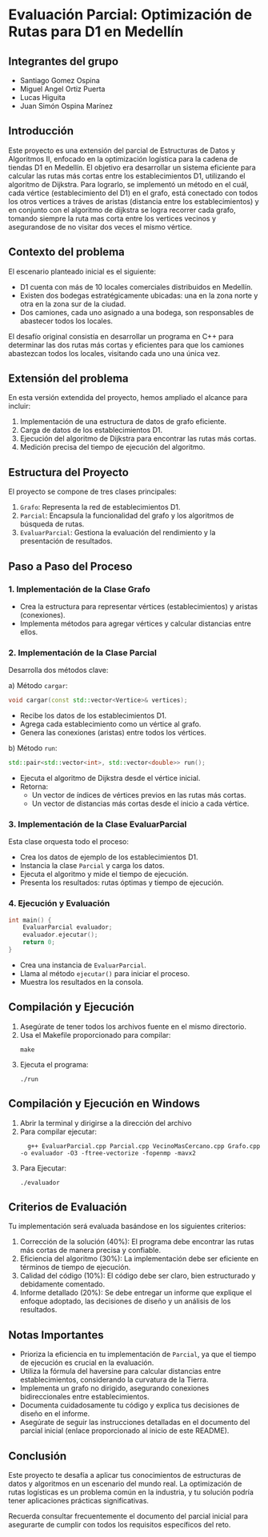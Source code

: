 # Evaluación Parcial: Optimización de Rutas para D1 en Medellín

## Integrantes del grupo
- Santiago Gomez Ospina
- Miguel Angel Ortiz Puerta
- Lucas Higuita
- Juan Simón Ospina Marínez
## Introducción

Este proyecto es una extensión del parcial de Estructuras de Datos y Algoritmos II, enfocado en la optimización logística para la cadena de tiendas D1 en Medellín. El objetivo era desarrollar un sistema eficiente para calcular las rutas más cortas entre los establecimientos D1, utilizando el algoritmo de Dijkstra. Para lograrlo, se implementó un método en el cuál, cada vértice (establecimiento del D1) en el grafo, está conectado con todos los otros vertices a tráves de aristas (distancia entre los establecimientos) y en conjunto con el algoritmo de dijkstra se logra recorrer cada grafo, tomando siempre la ruta mas corta entre los vertices vecinos y asegurandose de no visitar dos veces el mismo vértice.

## Contexto del problema

El escenario planteado inicial es el siguiente:

- D1 cuenta con más de 10 locales comerciales distribuidos en Medellín.
- Existen dos bodegas estratégicamente ubicadas: una en la zona norte y otra en la zona sur de la ciudad.
- Dos camiones, cada uno asignado a una bodega, son responsables de abastecer todos los locales.

El desafío original consistía en desarrollar un programa en C++ para determinar las dos rutas más cortas y eficientes para que los camiones abastezcan todos los locales, visitando cada uno una única vez.

## Extensión del problema

En esta versión extendida del proyecto, hemos ampliado el alcance para incluir:

1. Implementación de una estructura de datos de grafo eficiente.
2. Carga de datos de los establecimientos D1.
3. Ejecución del algoritmo de Dijkstra para encontrar las rutas más cortas.
4. Medición precisa del tiempo de ejecución del algoritmo.

## Estructura del Proyecto

El proyecto se compone de tres clases principales:

1. `Grafo`: Representa la red de establecimientos D1.
2. `Parcial`: Encapsula la funcionalidad del grafo y los algoritmos de búsqueda de rutas.
3. `EvaluarParcial`: Gestiona la evaluación del rendimiento y la presentación de resultados.

## Paso a Paso del Proceso

### 1. Implementación de la Clase Grafo

- Crea la estructura para representar vértices (establecimientos) y aristas (conexiones).
- Implementa métodos para agregar vértices y calcular distancias entre ellos.

### 2. Implementación de la Clase Parcial

Desarrolla dos métodos clave:

a) Método `cargar`:
```cpp
void cargar(const std::vector<Vertice>& vertices);
```
- Recibe los datos de los establecimientos D1.
- Agrega cada establecimiento como un vértice al grafo.
- Genera las conexiones (aristas) entre todos los vértices.

b) Método `run`:
```cpp
std::pair<std::vector<int>, std::vector<double>> run();
```
- Ejecuta el algoritmo de Dijkstra desde el vértice inicial.
- Retorna:
  - Un vector de índices de vértices previos en las rutas más cortas.
  - Un vector de distancias más cortas desde el inicio a cada vértice.

### 3. Implementación de la Clase EvaluarParcial

Esta clase orquesta todo el proceso:
- Crea los datos de ejemplo de los establecimientos D1.
- Instancia la clase `Parcial` y carga los datos.
- Ejecuta el algoritmo y mide el tiempo de ejecución.
- Presenta los resultados: rutas óptimas y tiempo de ejecución.

### 4. Ejecución y Evaluación

```cpp
int main() {
    EvaluarParcial evaluador;
    evaluador.ejecutar();
    return 0;
}
```
- Crea una instancia de `EvaluarParcial`.
- Llama al método `ejecutar()` para iniciar el proceso.
- Muestra los resultados en la consola.

## Compilación y Ejecución

1. Asegúrate de tener todos los archivos fuente en el mismo directorio.
2. Usa el Makefile proporcionado para compilar:
   ```
   make
   ```
3. Ejecuta el programa:
   ```
   ./run
   ```
## Compilación y Ejecución en Windows

1. Abrir la terminal y dirigirse a la dirección del archivo
2. Para compilar ejecutar:
   ```
     g++ EvaluarParcial.cpp Parcial.cpp VecinoMasCercano.cpp Grafo.cpp -o evaluador -O3 -ftree-vectorize -fopenmp -mavx2
3. Para Ejecutar:
   ```
   ./evaluador
## Criterios de Evaluación

Tu implementación será evaluada basándose en los siguientes criterios:

1. Corrección de la solución (40%): El programa debe encontrar las rutas más cortas de manera precisa y confiable.
2. Eficiencia del algoritmo (30%): La implementación debe ser eficiente en términos de tiempo de ejecución.
3. Calidad del código (10%): El código debe ser claro, bien estructurado y debidamente comentado.
4. Informe detallado (20%): Se debe entregar un informe que explique el enfoque adoptado, las decisiones de diseño y un análisis de los resultados.

## Notas Importantes

- Prioriza la eficiencia en tu implementación de `Parcial`, ya que el tiempo de ejecución es crucial en la evaluación.
- Utiliza la fórmula del haversine para calcular distancias entre establecimientos, considerando la curvatura de la Tierra.
- Implementa un grafo no dirigido, asegurando conexiones bidireccionales entre establecimientos.
- Documenta cuidadosamente tu código y explica tus decisiones de diseño en el informe.
- Asegúrate de seguir las instrucciones detalladas en el documento del parcial inicial (enlace proporcionado al inicio de este README).

## Conclusión

Este proyecto te desafía a aplicar tus conocimientos de estructuras de datos y algoritmos en un escenario del mundo real. La optimización de rutas logísticas es un problema común en la industria, y tu solución podría tener aplicaciones prácticas significativas.

Recuerda consultar frecuentemente el documento del parcial inicial para asegurarte de cumplir con todos los requisitos específicos del reto.


